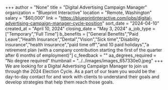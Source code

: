 +++
author = "None"
title = "Digital Advertising Campaign Manager"
organization = "Blueprint Interactive"
location = "Remote, Washington"
salary = "$60,000"
link = "https://blueprintinteractive.com/jobs/digital-advertising-campaign-manager-cycle-position"
sort_date = "2024-04-10"
created_at = "April 10, 2024"
closing_date = "May 3, 2024"
a_job_type = ["Temporary","Full Time"]
b_benefits = ["General Benefits","Paid Leave","Health Insurance","Dental","Vision","Sick time","Disability insurance","health insurance","paid time off","and 10 paid holidays","a retirement plan (with a company contribution starting the first of the quarter after 6 months of employment)"]
c_feedback = ""
aa_degrees_required = "No degree required"
thumbnail = "../../images/images_657330e0.jpeg"
+++
We are looking for a Digital Advertising Campaign Manager to join us through the 2024 Election Cycle. As a part of our team you would be the day-to-day contact for and work with clients to understand their goals and develop strategies that help them reach those goals.

